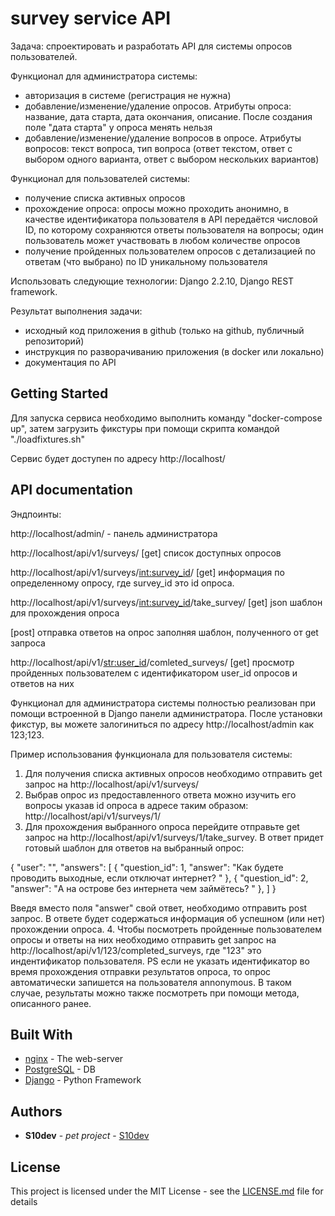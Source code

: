 # survey service API

Задача: спроектировать и разработать API для системы опросов пользователей.

Функционал для администратора системы:

- авторизация в системе (регистрация не нужна)
- добавление/изменение/удаление опросов. Атрибуты опроса: название, дата старта, дата окончания, описание. После создания поле "дата старта" у опроса менять нельзя
- добавление/изменение/удаление вопросов в опросе. Атрибуты вопросов: текст вопроса, тип вопроса (ответ текстом, ответ с выбором одного варианта, ответ с выбором нескольких вариантов)

Функционал для пользователей системы:

- получение списка активных опросов
- прохождение опроса: опросы можно проходить анонимно, в качестве идентификатора пользователя в API передаётся числовой ID, по которому сохраняются ответы пользователя на вопросы; один пользователь может участвовать в любом количестве опросов
- получение пройденных пользователем опросов с детализацией по ответам (что выбрано) по ID уникальному пользователя

Использовать следующие технологии: Django 2.2.10, Django REST framework.

Результат выполнения задачи:
- исходный код приложения в github (только на github, публичный репозиторий)
- инструкция по разворачиванию приложения (в docker или локально)
- документация по API

## Getting Started

Для запуска сервиса необходимо выполнить команду "docker-compose up", затем загрузить фикстуры при помощи скрипта командой "./loadfixtures.sh"

Сервис будет доступен по адресу http://localhost/
## API documentation
Эндпоинты:

http://localhost/admin/ - панель администратора

http://localhost/api/v1/surveys/
[get] список доступных опросов

http://localhost/api/v1/surveys/<int:survey_id>/
[get] информация по определенному опросу, где survey_id это id опроса.

http://localhost/api/v1/surveys/<int:survey_id>/take_survey/
[get] json шаблон для прохождения опроса

[post] отправка ответов на опрос заполняя шаблон, полученного от get запроса

http://localhost/api/v1/<str:user_id>/comleted_surveys/
[get] просмотр пройденных пользователем с идентификатором user_id опросов и ответов на них


Функционал для администратора системы полностью реализован при помощи встроенной в Django панели администратора. После установки фикстур, вы можете залогиниться по адресу http://localhost/admin как 123;123.

Пример использования функционала для пользователя системы:
1. Для получения списка активных опросов необходимо отправить get запрос на http://localhost/api/v1/surveys/
2. Выбрав опрос из предоставленного ответа можно изучить его вопросы указав id опроса в адресе таким образом: http://localhost/api/v1/surveys/1/
3. Для прохождения выбранного опроса перейдите отправьте get запрос на http://localhost/api/v1/surveys/1/take_survey. В ответ придет готовый шаблон для ответов на выбранный опрос:

{
    "user": "",
    "answers": [
        {
            "question_id": 1,
            "answer": "Как будете проводить выходные, если отключат интернет? <enter your answer instead of this row>"
        },
        {
            "question_id": 2,
            "answer": "А на острове без интернета чем займётесь? <enter your answer instead of this row>"
        },
    ]
}

Введя вместо поля "answer" свой ответ, необходимо отправить post запрос. В ответе будет содержаться информация об успешном (или нет) прохождении опроса.
4. Чтобы посмотреть пройденные пользователем опросы и ответы на них необходимо отправить get запрос на http://localhost/api/v1/123/completed_surveys, где "123" это индентификатор пользователя.
PS если не указать идентификатор во время прохождения отправки результатов опроса, то опрос автоматически запишется на пользователя annonymous. В таком случае, результаты можно также посмотреть при помощи метода, описанного ранее.

## Built With

* [nginx](https://nginx.org/ru/) - The web-server
* [PostgreSQL](https://www.postgresql.org/) - DB
* [Django](https://www.djangoproject.com/) - Python Framework

## Authors

* **S10dev** - *pet project* - [S10dev](https://github.com/s10dev)

## License

This project is licensed under the MIT License - see the [LICENSE.md](LICENSE.md) file for details
